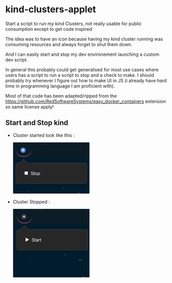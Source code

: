 # kind-clusters-applet

Start a script to run my kind Clusters, not really usable for public consumption except to get code inspired

The idea was to have an icon because having my kind cluster running was consuming resources and always forget to shut them down.

And I can easily start and stop my dev environement launching a custom dev script.

In general this probably could get generalised for most use cases where users has a script to run a  script to stop and a check to make. I should probably try whenever I figure out how to make UI in JS (i already have hard time in programming language I am proficient with).

Most of that code has been adapted/ripped from the https://github.com/RedSoftwareSystems/easy_docker_containers extension so same license apply!

## Start and Stop kind

* Cluster started look like this : 

  ![started](./.images/started.png)


* Cluster Stopped : 

  ![stopped](./.images/stopped.png)

